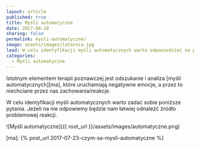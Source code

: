 ```yaml
---
layout: article
published: true
title: Myśli automatyczne
date: 2017-08-10
sharing: false
permalink: mysli-automatyczne/
image: assets/images/latarnia.jpg
lead: W celu identyfikacji myśli automatycznych warto odpowiedzieć na pomocnicze pytania.
categories:
  - Myśli automatyczne
---
```


Istotnym elementem terapii poznawczej jest odszukanie i analiza [myśli automatycznych][ma], które uruchamiają negatywne
emocje, a przez to niechciane przez nas zachowania/reakcje.

W celu identyfikacji myśli automatycznych warto zadać sobie poniższe pytania. Jeżeli na nie odpowiemy będzie nam
łatwiej odnaleźć źródło problemowej reakcji.

![Myśli automatyczne]({{ root_url }}/assets/images/automatyczne.png)

[ma]: {% post_url 2017-07-23-czym-sa-mysli-automatyczne %}
